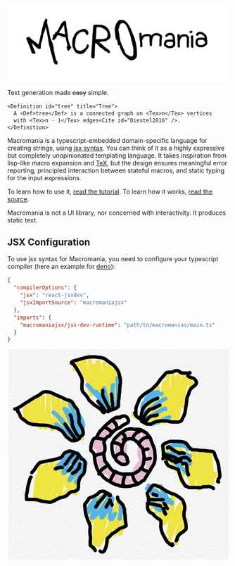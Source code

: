 ![Logotype of the name of this project: MACROmania](./logotype.jpg)

Text generation made ~~easy~~ simple.

```tsx
<Definition id="tree" title="Tree">
  A <Def>tree</Def> is a connected graph on <Tex>n</Tex> vertices
  with <Tex>n - 1</Tex> edges<Cite id="Diestel2016" />.
</Definition>
```

Macromania is a typescript-embedded domain-specific language for creating
strings, using [jsx syntax](https://en.wikipedia.org/wiki/JSX_(JavaScript)). You
can think of it as a highly expressive but completely unopinionated templating
language. It takes inspiration from lisp-like macro expansion and
[TeX](https://en.wikipedia.org/wiki/TeX), but the design ensures meaningful
error reporting, principled interaction between stateful macros, and static
typing for the input expressions.

To learn how to use it, [read the tutorial](./test/tutorial.tsx). To learn how it
works, [read the source](./main.ts).

Macromania is not a UI library, nor concerned with interactivity. It produces
static text.

## JSX Configuration

To use jsx syntax for Macromania, you need to configure your typescript compiler
(here an example for
[deno](https://docs.deno.com/runtime/manual/getting_started/configuration_file)):

```json
{
  "compilerOptions": {
    "jsx": "react-jsxdev",
    "jsxImportSource": "macromaniajsx"
  },
  "imports": {
    "macromaniajsx/jsx-dev-runtime": "path/to/macromanias/main.ts"
  }
}
```

<p align=center>
  <img alt="A coiled-up worm surrounded by petals, a logo of sorts for the worm-blossom github org" src="./wormblossom.png" />
</p>
